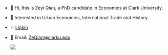 - 👋 Hi, this is Zeyi Qian, a PhD candidate in Economics at Clark University.
- 🌱 Interested in Urban Economics, International Trade and History.
- ✨ [Linkin](https://www.linkedin.com/in/zeyi-qian-b04288208)
- 💞️ Email: ZeQian@clarku.edu

     ![](https://github-readme-stats.vercel.app/api?username=ZeyiQian&theme=dark)


<!---
ZeyiQian/ZeyiQian is a ✨ special ✨ repository because its `README.md` (this file) appears on your GitHub profile.
You can click the Preview link to take a look at your changes.- 💞️ 
--->
 
